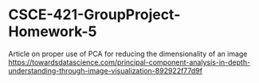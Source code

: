 # CSCE-421-GroupProject-Homework-5
 
Article on proper use of PCA for reducing the dimensionality of an image
https://towardsdatascience.com/principal-component-analysis-in-depth-understanding-through-image-visualization-892922f77d9f
